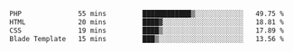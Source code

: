 <!--START_SECTION:waka-->

```txt
PHP              55 mins         ████████████▒░░░░░░░░░░░░   49.75 %
HTML             20 mins         ████▓░░░░░░░░░░░░░░░░░░░░   18.81 %
CSS              19 mins         ████▒░░░░░░░░░░░░░░░░░░░░   17.89 %
Blade Template   15 mins         ███▒░░░░░░░░░░░░░░░░░░░░░   13.56 %
```

<!--END_SECTION:waka-->
